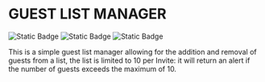 # GUEST LIST MANAGER
![Static Badge](https://img.shields.io/badge/HTMl--orange)  ![Static Badge](https://img.shields.io/badge/CSS--purple)  ![Static Badge](https://img.shields.io/badge/JS--yellow)


This is a simple guest list manager allowing for the addition
and removal of guests from a list, the list is limited to 10 per
Invite: it will return an alert if the number of guests exceeds the maximum of 10.
